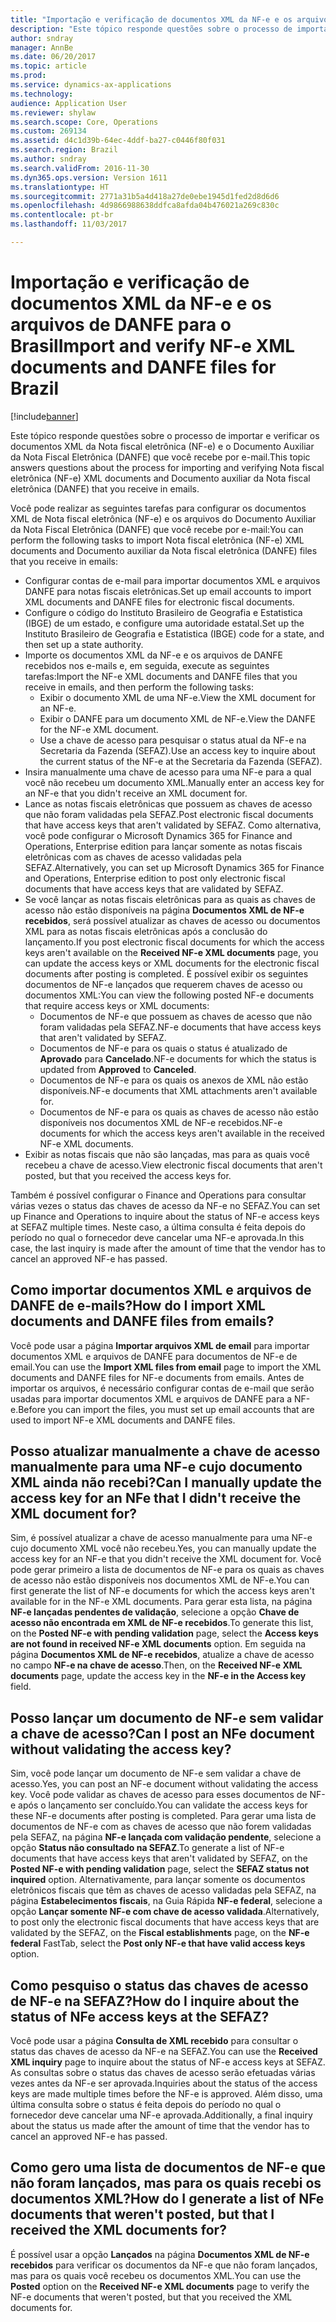 ```yaml
---
title: "Importação e verificação de documentos XML da NF-e e os arquivos de DANFE para o Brasil"
description: "Este tópico responde questões sobre o processo de importar e verificar os documentos XML da Nota fiscal eletrônica (NF-e) e o Documento Auxiliar da Nota Fiscal Eletrônica (DANFE) que você recebe por e-mail."
author: sndray
manager: AnnBe
ms.date: 06/20/2017
ms.topic: article
ms.prod: 
ms.service: dynamics-ax-applications
ms.technology: 
audience: Application User
ms.reviewer: shylaw
ms.search.scope: Core, Operations
ms.custom: 269134
ms.assetid: d4c1d39b-64ec-4ddf-ba27-c0446f80f031
ms.search.region: Brazil
ms.author: sndray
ms.search.validFrom: 2016-11-30
ms.dyn365.ops.version: Version 1611
ms.translationtype: HT
ms.sourcegitcommit: 2771a31b5a4d418a27de0ebe1945d1fed2d8d6d6
ms.openlocfilehash: 4d9866988638ddfca8afda04b476021a269c830c
ms.contentlocale: pt-br
ms.lasthandoff: 11/03/2017

---
```


# <a name="import-and-verify-nf-e-xml-documents-and-danfe-files-for-brazil"></a><span data-ttu-id="fae2b-103">Importação e verificação de documentos XML da NF-e e os arquivos de DANFE para o Brasil</span><span class="sxs-lookup"><span data-stu-id="fae2b-103">Import and verify NF-e XML documents and DANFE files for Brazil</span></span>

[!include[banner](../includes/banner.md)]


<span data-ttu-id="fae2b-104">Este tópico responde questões sobre o processo de importar e verificar os documentos XML da Nota fiscal eletrônica (NF-e) e o Documento Auxiliar da Nota Fiscal Eletrônica (DANFE) que você recebe por e-mail.</span><span class="sxs-lookup"><span data-stu-id="fae2b-104">This topic answers questions about the process for importing and verifying Nota fiscal eletrônica (NF-e) XML documents and Documento auxiliar da Nota fiscal eletrônica (DANFE) that you receive in emails.</span></span>

<span data-ttu-id="fae2b-105">Você pode realizar as seguintes tarefas para configurar os documentos XML de Nota fiscal eletrônica (NF-e) e os arquivos do Documento Auxiliar da Nota Fiscal Eletrônica (DANFE) que você recebe por e-mail:</span><span class="sxs-lookup"><span data-stu-id="fae2b-105">You can perform the following tasks to import Nota fiscal eletrônica (NF-e) XML documents and Documento auxiliar da Nota fiscal eletrônica (DANFE) files that you receive in emails:</span></span>

-   <span data-ttu-id="fae2b-106">Configurar contas de e-mail para importar documentos XML e arquivos DANFE para notas fiscais eletrônicas.</span><span class="sxs-lookup"><span data-stu-id="fae2b-106">Set up email accounts to import XML documents and DANFE files for electronic fiscal documents.</span></span>
-   <span data-ttu-id="fae2b-107">Configure o código do Instituto Brasileiro de Geografia e Estatistica (IBGE) de um estado, e configure uma autoridade estatal.</span><span class="sxs-lookup"><span data-stu-id="fae2b-107">Set up the Instituto Brasileiro de Geografia e Estatistica (IBGE) code for a state, and then set up a state authority.</span></span>
-   <span data-ttu-id="fae2b-108">Importe os documentos XML da NF-e e os arquivos de DANFE recebidos nos e-mails e, em seguida, execute as seguintes tarefas:</span><span class="sxs-lookup"><span data-stu-id="fae2b-108">Import the NF-e XML documents and DANFE files that you receive in emails, and then perform the following tasks:</span></span>
    -   <span data-ttu-id="fae2b-109">Exibir o documento XML de uma NF-e.</span><span class="sxs-lookup"><span data-stu-id="fae2b-109">View the XML document for an NF-e.</span></span>
    -   <span data-ttu-id="fae2b-110">Exibir o DANFE para um documento XML de NF-e.</span><span class="sxs-lookup"><span data-stu-id="fae2b-110">View the DANFE for the NF-e XML document.</span></span>
    -   <span data-ttu-id="fae2b-111">Use a chave de acesso para pesquisar o status atual da NF-e na Secretaria da Fazenda (SEFAZ).</span><span class="sxs-lookup"><span data-stu-id="fae2b-111">Use an access key to inquire about the current status of the NF-e at the Secretaria da Fazenda (SEFAZ).</span></span>
-   <span data-ttu-id="fae2b-112">Insira manualmente uma chave de acesso para uma NF-e para a qual você não recebeu um documento XML.</span><span class="sxs-lookup"><span data-stu-id="fae2b-112">Manually enter an access key for an NF-e that you didn't receive an XML document for.</span></span>
-   <span data-ttu-id="fae2b-113">Lance as notas fiscais eletrônicas que possuem as chaves de acesso que não foram validadas pela SEFAZ.</span><span class="sxs-lookup"><span data-stu-id="fae2b-113">Post electronic fiscal documents that have access keys that aren't validated by SEFAZ.</span></span> <span data-ttu-id="fae2b-114">Como alternativa, você pode configurar o Microsoft Dynamics 365 for Finance and Operations, Enterprise edition para lançar somente as notas fiscais eletrônicas com as chaves de acesso validadas pela SEFAZ.</span><span class="sxs-lookup"><span data-stu-id="fae2b-114">Alternatively, you can set up Microsoft Dynamics 365 for Finance and Operations, Enterprise edition to post only electronic fiscal documents that have access keys that are validated by SEFAZ.</span></span>
-   <span data-ttu-id="fae2b-115">Se você lançar as notas fiscais eletrônicas para as quais as chaves de acesso não estão disponíveis na página **Documentos XML de NF-e recebidos**, será possível atualizar as chaves de acesso ou documentos XML para as notas fiscais eletrônicas após a conclusão do lançamento.</span><span class="sxs-lookup"><span data-stu-id="fae2b-115">If you post electronic fiscal documents for which the access keys aren't available on the **Received NF-e XML documents** page, you can update the access keys or XML documents for the electronic fiscal documents after posting is completed.</span></span> <span data-ttu-id="fae2b-116">É possível exibir os seguintes documentos de NF-e lançados que requerem chaves de acesso ou documentos XML:</span><span class="sxs-lookup"><span data-stu-id="fae2b-116">You can view the following posted NF-e documents that require access keys or XML documents:</span></span>
    -   <span data-ttu-id="fae2b-117">Documentos de NF-e que possuem as chaves de acesso que não foram validadas pela SEFAZ.</span><span class="sxs-lookup"><span data-stu-id="fae2b-117">NF-e documents that have access keys that aren't validated by SEFAZ.</span></span>
    -   <span data-ttu-id="fae2b-118">Documentos de NF-e para os quais o status é atualizado de **Aprovado** para **Cancelado**.</span><span class="sxs-lookup"><span data-stu-id="fae2b-118">NF-e documents for which the status is updated from **Approved** to **Canceled**.</span></span>
    -   <span data-ttu-id="fae2b-119">Documentos de NF-e para os quais os anexos de XML não estão disponíveis.</span><span class="sxs-lookup"><span data-stu-id="fae2b-119">NF-e documents that XML attachments aren't available for.</span></span>
    -   <span data-ttu-id="fae2b-120">Documentos de NF-e para os quais as chaves de acesso não estão disponíveis nos documentos XML de NF-e recebidos.</span><span class="sxs-lookup"><span data-stu-id="fae2b-120">NF-e documents for which the access keys aren't available in the received NF-e XML documents.</span></span>
-   <span data-ttu-id="fae2b-121">Exibir as notas fiscais que não são lançadas, mas para as quais você recebeu a chave de acesso.</span><span class="sxs-lookup"><span data-stu-id="fae2b-121">View electronic fiscal documents that aren't posted, but that you received the access keys for.</span></span>

<span data-ttu-id="fae2b-122">Também é possível configurar o Finance and Operations para consultar várias vezes o status das chaves de acesso da NF-e no SEFAZ.</span><span class="sxs-lookup"><span data-stu-id="fae2b-122">You can set up Finance and Operations to inquire about the status of NF-e access keys at SEFAZ multiple times.</span></span> <span data-ttu-id="fae2b-123">Neste caso, a última consulta é feita depois do período no qual o fornecedor deve cancelar uma NF-e aprovada.</span><span class="sxs-lookup"><span data-stu-id="fae2b-123">In this case, the last inquiry is made after the amount of time that the vendor has to cancel an approved NF-e has passed.</span></span>

## <a name="how-do-i-import-xml-documents-and-danfe-files-from-emails"></a><span data-ttu-id="fae2b-124">Como importar documentos XML e arquivos de DANFE de e-mails?</span><span class="sxs-lookup"><span data-stu-id="fae2b-124">How do I import XML documents and DANFE files from emails?</span></span>
<span data-ttu-id="fae2b-125">Você pode usar a página **Importar arquivos XML de email** para importar documentos XML e arquivos de DANFE para documentos de NF-e de email.</span><span class="sxs-lookup"><span data-stu-id="fae2b-125">You can use the **Import XML files from email** page to import the XML documents and DANFE files for NF-e documents from emails.</span></span> <span data-ttu-id="fae2b-126">Antes de importar os arquivos, é necessário configurar contas de e-mail que serão usadas para importar documentos XML e arquivos de DANFE para a NF-e.</span><span class="sxs-lookup"><span data-stu-id="fae2b-126">Before you can import the files, you must set up email accounts that are used to import NF-e XML documents and DANFE files.</span></span>

## <a name="can-i-manually-update-the-access-key-for-an-nfe-that-i-didnt-receive-the-xml-document-for"></a><span data-ttu-id="fae2b-127">Posso atualizar manualmente a chave de acesso manualmente para uma NF-e cujo documento XML ainda não recebi?</span><span class="sxs-lookup"><span data-stu-id="fae2b-127">Can I manually update the access key for an NFe that I didn't receive the XML document for?</span></span>
<span data-ttu-id="fae2b-128">Sim, é possível atualizar a chave de acesso manualmente para uma NF-e cujo documento XML você não recebeu.</span><span class="sxs-lookup"><span data-stu-id="fae2b-128">Yes, you can manually update the access key for an NF-e that you didn't receive the XML document for.</span></span> <span data-ttu-id="fae2b-129">Você pode gerar primeiro a lista de documentos de NF-e para os quais as chaves de acesso não estão disponíveis nos documentos XML de NF-e.</span><span class="sxs-lookup"><span data-stu-id="fae2b-129">You can first generate the list of NF-e documents for which the access keys aren't available for in the NF-e XML documents.</span></span> <span data-ttu-id="fae2b-130">Para gerar esta lista, na página **NF-e lançadas pendentes de validação**, selecione a opção **Chave de acesso não encontrada em XML de NF-e recebidos**.</span><span class="sxs-lookup"><span data-stu-id="fae2b-130">To generate this list, on the **Posted NF-e with pending validation** page, select the **Access keys are not found in received NF-e XML documents** option.</span></span> <span data-ttu-id="fae2b-131">Em seguida na página **Documentos XML de NF-e recebidos**, atualize a chave de acesso no campo **NF-e na chave de acesso**.</span><span class="sxs-lookup"><span data-stu-id="fae2b-131">Then, on the **Received NF-e XML documents** page, update the access key in the **NF-e in the Access key** field.</span></span>

## <a name="can-i-post-an-nfe-document-without-validating-the-access-key"></a><span data-ttu-id="fae2b-132">Posso lançar um documento de NF-e sem validar a chave de acesso?</span><span class="sxs-lookup"><span data-stu-id="fae2b-132">Can I post an NFe document without validating the access key?</span></span>
<span data-ttu-id="fae2b-133">Sim, você pode lançar um documento de NF-e sem validar a chave de acesso.</span><span class="sxs-lookup"><span data-stu-id="fae2b-133">Yes, you can post an NF-e document without validating the access key.</span></span> <span data-ttu-id="fae2b-134">Você pode validar as chaves de acesso para esses documentos de NF-e após o lançamento ser concluído.</span><span class="sxs-lookup"><span data-stu-id="fae2b-134">You can validate the access keys for these NF-e documents after posting is completed.</span></span> <span data-ttu-id="fae2b-135">Para gerar uma lista de documentos de NF-e com as chaves de acesso que não forem validadas pela SEFAZ, na página **NF-e lançada com validação pendente**, selecione a opção **Status não consultado na SEFAZ**.</span><span class="sxs-lookup"><span data-stu-id="fae2b-135">To generate a list of NF-e documents that have access keys that aren't validated by SEFAZ, on the **Posted NF-e with pending validation** page, select the **SEFAZ status not inquired** option.</span></span> <span data-ttu-id="fae2b-136">Alternativamente, para lançar somente os documentos eletrônicos fiscais que têm as chaves de acesso validadas pela SEFAZ, na página **Estabelecimentos fiscais**, na Guia Rápida **NF-e federal**, selecione a opção **Lançar somente NF-e com chave de acesso validada**.</span><span class="sxs-lookup"><span data-stu-id="fae2b-136">Alternatively, to post only the electronic fiscal documents that have access keys that are validated by the SEFAZ, on the **Fiscal establishments** page, on the **NF-e federal** FastTab, select the **Post only NF-e that have valid access keys** option.</span></span>

## <a name="how-do-i-inquire-about-the-status-of-nfe-access-keys-at-the-sefaz"></a><span data-ttu-id="fae2b-137">Como pesquiso o status das chaves de acesso de NF-e na SEFAZ?</span><span class="sxs-lookup"><span data-stu-id="fae2b-137">How do I inquire about the status of NFe access keys at the SEFAZ?</span></span>
<span data-ttu-id="fae2b-138">Você pode usar a página **Consulta de XML recebido** para consultar o status das chaves de acesso da NF-e na SEFAZ.</span><span class="sxs-lookup"><span data-stu-id="fae2b-138">You can use the **Received XML inquiry** page to inquire about the status of NF-e access keys at SEFAZ.</span></span> <span data-ttu-id="fae2b-139">As consultas sobre o status das chaves de acesso serão efetuadas várias vezes antes da NF-e ser aprovada.</span><span class="sxs-lookup"><span data-stu-id="fae2b-139">Inquiries about the status of the access keys are made multiple times before the NF-e is approved.</span></span> <span data-ttu-id="fae2b-140">Além disso, uma última consulta sobre o status é feita depois do período no qual o fornecedor deve cancelar uma NF-e aprovada.</span><span class="sxs-lookup"><span data-stu-id="fae2b-140">Additionally, a final inquiry about the status us made after the amount of time that the vendor has to cancel an approved NF-e has passed.</span></span>

## <a name="how-do-i-generate-a-list-of-nfe-documents-that-werent-posted-but-that-i-received-the-xml-documents-for"></a><span data-ttu-id="fae2b-141">Como gero uma lista de documentos de NF-e que não foram lançados, mas para os quais recebi os documentos XML?</span><span class="sxs-lookup"><span data-stu-id="fae2b-141">How do I generate a list of NFe documents that weren't posted, but that I received the XML documents for?</span></span>
<span data-ttu-id="fae2b-142">É possível usar a opção **Lançados** na página **Documentos XML de NF-e recebidos** para verificar os documentos da NF-e que não foram lançados, mas para os quais você recebeu os documentos XML.</span><span class="sxs-lookup"><span data-stu-id="fae2b-142">You can use the **Posted** option on the **Received NF-e XML documents** page to verify the NF-e documents that weren't posted, but that you received the XML documents for.</span></span>




